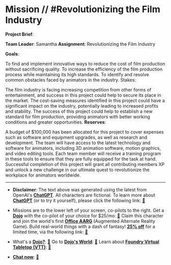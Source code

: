# Mission // #Revolutionizing the Film Industry

**Project Brief**:

**Team Leader**: Samantha
**Assignment**: Revolutionizing the Film Industry

**Goals**:

To find and implement innovative ways to reduce the cost of film production without sacrificing quality.
To increase the efficiency of the film production process while maintaining its high standards.
To identify and resolve common obstacles faced by animators in the industry.
Stakes:

The film industry is facing increasing competition from other forms of entertainment, and success in this project could help to secure its place in the market.
The cost-saving measures identified in this project could have a significant impact on the industry, potentially leading to increased profits and stability.
The success of this project could help to establish a new standard for film production, providing animators with better working conditions and greater opportunities.
**Reserves**:

A budget of $100,000 has been allocated for this project to cover expenses such as software and equipment upgrades, as well as research and development.
The team will have access to the latest technology and software for animators, including 3D animation software, motion graphics, and video editing tools.
Each team member will receive a training program in these tools to ensure that they are fully equipped for the task at hand.
Successful completion of this project will grant all contributing members XP and unlock a new challenge in our ultimate quest to revolutionize the workplace for animators worldwide.

---

* **Disclaimer**: The text above was generated using the latest from OpenAI's [**ChatGPT**](https://openai.com/blog/chatgpt/).  All characters are fictional.  To learn more about [**ChatGPT**](https://openai.com/blog/chatgpt/) (or to try it yourself), please click the following link: [:closed_book:](https://openai.com/blog/chatgpt/)

* Missions are to the lower left of your screen, co-pilots to the right. Get a [**Dojo**](https://workmates.live/marketplace) with the co-pilot of your choice for $25/mo: [:green_book:](https://workmates.live/marketplace)  Claim this character and join the world's first [**Office AARG**](https://dojos.world) (Augmented Alternate Reality Game). Build real-world things with a dash of fantasy! [**25% off**](https://blog.workmates.live/deal-on-a-dojo) for a limited time, via the following link: [:green_book:](https://blog.workmates.live/deal-on-a-dojo) 

* What's a [**Dojo?**](https://workdojos.com): [:blue_book:](https://workdojos.com)  Go to [**Dojo's World**](https://dojos.world): [:blue_book:](https://dojos.world)  Learn about [**Foundry Virtual Tabletop (VTT)**](https://foundryvtt.com): [:closed_book:](https://foundryvtt.com/)

* [**Chat now**](https://chat.workmates.live/channel/support): [:ledger:](https://chat.workmates.live/channel/support)